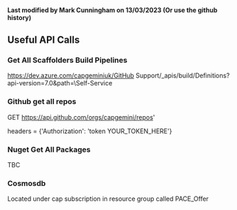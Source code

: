 #### Last modified by Mark Cunningham on 13/03/2023 (Or use the github history)

## Useful API Calls

### Get All Scaffolders Build Pipelines

https://dev.azure.com/capgeminiuk/GitHub Support/_apis/build/Definitions?api-version=7.0&path=\Self-Service

### Github get all repos

GET https://api.github.com/orgs/capgemini/repos'

headers = {'Authorization': 'token YOUR_TOKEN_HERE'}

### Nuget Get All Packages

TBC


### Cosmosdb 
Located under cap subscription in resource group called PACE_Offer